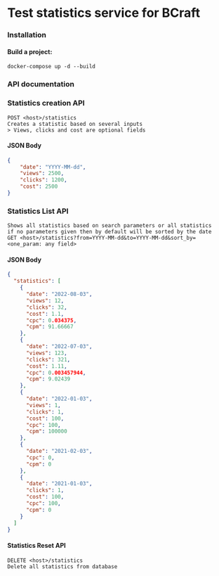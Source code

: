 # Test statistics service for BCraft

### Installation
#### Build a project:
```
docker-compose up -d --build
```

### API documentation
### Statistics creation API
```
POST <host>/statistics
Creates a statistic based on several inputs
> Views, clicks and cost are optional fields
```
#### JSON Body
```json
{
    "date": "YYYY-MM-dd",
    "views": 2500,
    "clicks": 1200,
    "cost": 2500
}
```
### Statistics List API
```
Shows all statistics based on search parameters or all statistics 
if no parameters given then by default will be sorted by the date
GET <host>/statistics?from=YYYY-MM-dd&to=YYYY-MM-dd&sort_by=<one_param: any field>
```
#### JSON Body
```json
{
  "statistics": [
    {
      "date": "2022-08-03",
      "views": 12,
      "clicks": 32,
      "cost": 1.1,
      "cpc": 0.034375,
      "cpm": 91.66667
    },
    {
      "date": "2022-07-03",
      "views": 123,
      "clicks": 321,
      "cost": 1.11,
      "cpc": 0.003457944,
      "cpm": 9.02439
    },
    {
      "date": "2022-01-03",
      "views": 1,
      "clicks": 1,
      "cost": 100,
      "cpc": 100,
      "cpm": 100000
    },
    {
      "date": "2021-02-03",
      "cpc": 0,
      "cpm": 0
    },
    {
      "date": "2021-01-03",
      "clicks": 1,
      "cost": 100,
      "cpc": 100,
      "cpm": 0
    }
  ]
}
```
#### Statistics Reset API
```
DELETE <host>/statistics
Delete all statistics from database
```